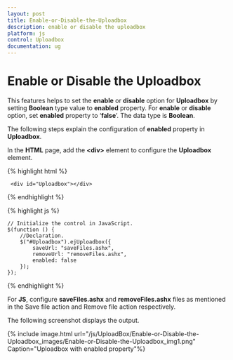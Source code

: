 ```yaml
---
layout: post
title: Enable-or-Disable-the-Uploadbox
description: enable or disable the uploadbox 
platform: js
control: Uploadbox
documentation: ug
---
```


# Enable or Disable the Uploadbox 

This features helps to set the **enable** or **disable** option for **Uploadbox** by setting **Boolean** type value to **enabled** property. For **enable** or **disable** option, set **enabled** property to ‘**false**’. The data type is **Boolean**.

The following steps explain the configuration of **enabled** property in **Uploadbox**. 

In the **HTML** page, add the **&lt;div&gt;** element to configure the **Uploadbox** element.

{% highlight html %}

     <div id="Uploadbox"></div>

{% endhighlight %}

{% highlight js %}

    // Initialize the control in JavaScript.
    $(function () {
        //Declaration.
        $("#Uploadbox").ejUploadbox({
            saveUrl: "saveFiles.ashx",
            removeUrl: "removeFiles.ashx",
            enabled: false
        });
    });

{% endhighlight %}

For **JS**, configure **saveFiles.ashx** and **removeFiles.ashx** files as mentioned in the Save file action and Remove file action respectively.

The following screenshot displays the output.



{% include image.html url="/js/UploadBox/Enable-or-Disable-the-Uploadbox_images/Enable-or-Disable-the-Uploadbox_img1.png" Caption="Uploadbox with enabled property"%}

